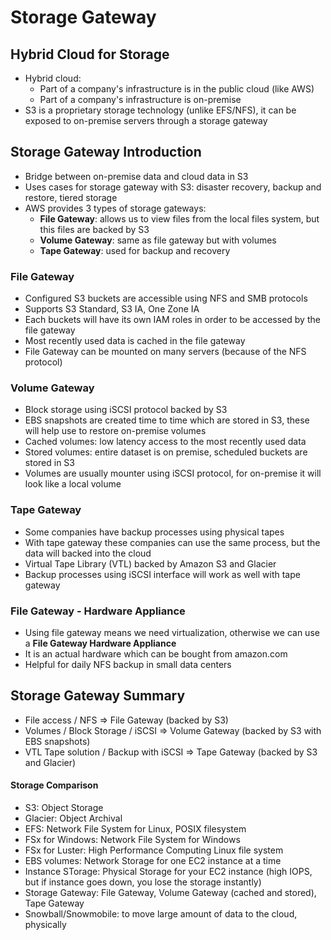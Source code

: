 # Storage Gateway

## Hybrid Cloud for Storage

- Hybrid cloud:
    - Part of a company's infrastructure is in the public cloud (like AWS)
    - Part of a company's infrastructure is on-premise
- S3 is a proprietary storage technology (unlike EFS/NFS), it can be exposed to on-premise servers through a storage gateway

## Storage Gateway Introduction

- Bridge between on-premise data and cloud data in S3
- Uses cases for storage gateway with S3: disaster recovery, backup and restore, tiered storage
- AWS provides 3 types of storage gateways:
    - **File Gateway**: allows us to view files from the local files system, but this files are backed by S3
    - **Volume Gateway**: same as file gateway but with volumes
    - **Tape Gateway**: used for backup and recovery

### File Gateway

- Configured S3 buckets are accessible using NFS and SMB protocols
- Supports S3 Standard, S3 IA, One Zone IA
- Each buckets will have its own IAM roles in order to be accessed by the file gateway
- Most recently used data is cached in the file gateway
- File Gateway can be mounted on many servers (because of the NFS protocol)

### Volume Gateway

- Block storage using iSCSI protocol backed by S3
- EBS snapshots are created time to time which are stored in S3, these will help use to restore on-premise volumes
- Cached volumes: low latency access to the most recently used data
- Stored volumes: entire dataset is on premise, scheduled buckets are stored in S3
- Volumes are usually mounter using iSCSI protocol, for on-premise it will look like a local volume

### Tape Gateway

- Some companies have backup processes using physical tapes
- With tape gateway these companies can use the same process, but the data will backed into the cloud
- Virtual Tape Library (VTL) backed by Amazon S3 and Glacier
- Backup processes using iSCSI interface will work as well with tape gateway

### File Gateway - Hardware Appliance

- Using file gateway means we need virtualization, otherwise we can use a **File Gateway Hardware Appliance**
- It is an actual hardware which can be bought from amazon.com
- Helpful for daily NFS backup in small data centers

## Storage Gateway Summary

- File access / NFS => File Gateway (backed by S3)
- Volumes / Block Storage / iSCSI => Volume Gateway (backed by S3 with EBS snapshots)
- VTL Tape solution / Backup with iSCSI => Tape Gateway (backed by S3 and Glacier)

#### Storage Comparison
- S3: Object Storage
- Glacier: Object Archival
- EFS: Network File System for Linux, POSIX filesystem
- FSx for Windows: Network File System for Windows
- FSx for Luster: High Performance Computing Linux file system
- EBS volumes: Network Storage for one EC2 instance at a time
- Instance STorage: Physical Storage for your EC2 instance (high IOPS, but if instance goes down, you lose the storage instantly)
- Storage Gateway: File Gateway, Volume Gateway (cached and stored), Tape Gateway
- Snowball/Snowmobile: to move large amount of data to the cloud, physically